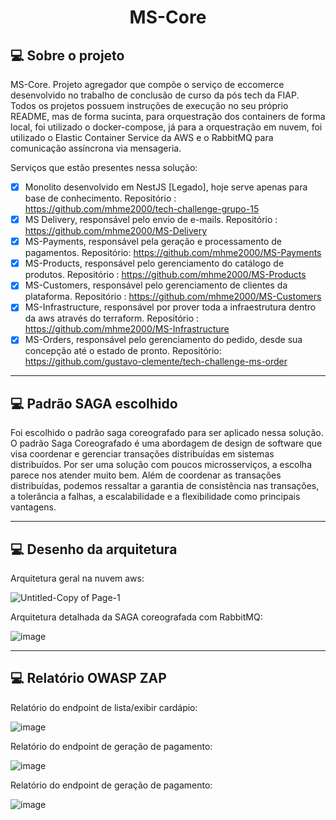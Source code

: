 <h1 align="center">
   MS-Core
</h1>

## 💻 Sobre o projeto

MS-Core. Projeto agregador que compõe o serviço de eccomerce desenvolvido no trabalho de conclusão de curso da pós tech da FIAP. Todos os projetos possuem instruções de execução no seu próprio README, mas de forma sucinta, para orquestração dos containers de forma local, foi utilizado o docker-compose, já para a orquestração em nuvem, foi utilizado o Elastic Container Service da AWS e o RabbitMQ para comunicação assíncrona via mensageria.

Serviços que estão presentes nessa solução:

- [x] Monolito desenvolvido em NestJS [Legado], hoje serve apenas para base de conhecimento. Repositório : https://github.com/mhme2000/tech-challenge-grupo-15
- [x] MS Delivery, responsável pelo envio de e-mails. Repositório : https://github.com/mhme2000/MS-Delivery
- [x] MS-Payments, responsável pela geração e processamento de pagamentos. Repositório: https://github.com/mhme2000/MS-Payments
- [x] MS-Products, responsável pelo gerenciamento do catálogo de produtos. Repositório : https://github.com/mhme2000/MS-Products
- [x] MS-Customers, responsável pelo gerenciamento de clientes da plataforma. Repositório : https://github.com/mhme2000/MS-Customers
- [x] MS-Infrastructure, responsável por prover toda a infraestrutura dentro da aws através do terraform. Repositório : https://github.com/mhme2000/MS-Infrastructure
- [x] MS-Orders, responsável pelo gerenciamento do pedido, desde sua concepção até o estado de pronto. Repositório: https://github.com/gustavo-clemente/tech-challenge-ms-order

 ---

 ## 💻 Padrão SAGA escolhido
 
 Foi escolhido o padrão saga coreografado para ser aplicado nessa solução. O padrão Saga Coreografado é uma abordagem de design de software que visa coordenar e gerenciar transações distribuídas em sistemas distribuídos. Por ser uma solução com poucos microsserviços, a escolha parece nos atender muito bem. Além de coordenar as transações distribuídas, podemos ressaltar a garantia de consistência nas transações, a tolerância a falhas, a escalabilidade e a flexibilidade como principais vantagens.

---

## 💻 Desenho da arquitetura

Arquitetura geral na nuvem aws:

![Untitled-Copy of Page-1](https://github.com/mhme2000/MS-Core/assets/45264849/1e73bba4-55a7-483b-a8d8-1d1bae0ac7e5)

Arquitetura detalhada da SAGA coreografada com RabbitMQ:

![image](https://github.com/mhme2000/MS-Core/assets/45264849/489ae671-e754-444b-b9a6-e6f44243a790)

---

## 💻 Relatório OWASP ZAP

Relatório do endpoint de lista/exibir cardápio:

![image](https://github.com/mhme2000/MS-Core/assets/45264849/0f7955a5-d751-4d2f-9746-c0b088bd5086)

Relatório do endpoint de geração de pagamento:

![image](https://github.com/mhme2000/MS-Core/assets/45264849/97b0e444-5257-4e27-b354-b868aaaf4227)

Relatório do endpoint de geração de pagamento:

![image](https://github.com/mhme2000/MS-Core/assets/45264849/eeaef012-889c-428a-b41e-4b8eba6a2ecc)

